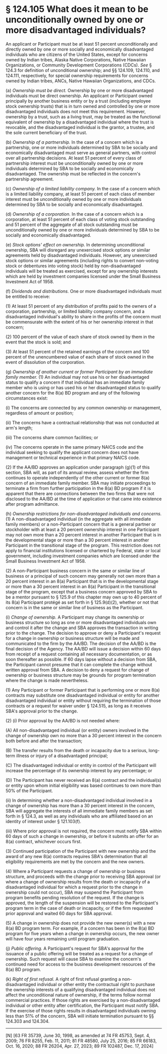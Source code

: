 # § 124.105   What does it mean to be unconditionally owned by one or more disadvantaged individuals?

An applicant or Participant must be at least 51 percent unconditionally and directly owned by one or more socially and economically disadvantaged individuals who are citizens of the United States, except for concerns owned by Indian tribes, Alaska Native Corporations, Native Hawaiian Organizations, or Community Development Corporations (CDCs). *See* § 124.3 for definition of unconditional ownership; and §§ 124.109, 124.110, and 124.111, respectively, for special ownership requirements for concerns owned by Indian tribes, ANCs, Native Hawaiian Organizations, and CDCs.


(a) *Ownership must be direct.* Ownership by one or more disadvantaged individuals must be direct ownership. An applicant or Participant owned principally by another business entity or by a trust (including employee stock ownership trusts) that is in turn owned and controlled by one or more disadvantaged individuals does not meet this requirement. However, ownership by a trust, such as a living trust, may be treated as the functional equivalent of ownership by a disadvantaged individual where the trust is revocable, and the disadvantaged individual is the grantor, a trustee, and the sole current beneficiary of the trust.


(b) *Ownership of a partnership.* In the case of a concern which is a partnership, one or more individuals determined by SBA to be socially and economically disadvantaged must serve as general partners, with control over all partnership decisions. At least 51 percent of every class of partnership interest must be unconditionally owned by one or more individuals determined by SBA to be socially and economically disadvantaged. The ownership must be reflected in the concern's partnership agreement.


(c) *Ownership of a limited liability company.* In the case of a concern which is a limited liability company, at least 51 percent of each class of member interest must be unconditionally owned by one or more individuals determined by SBA to be socially and economically disadvantaged.


(d) *Ownership of a corporation.* In the case of a concern which is a corporation, at least 51 percent of each class of voting stock outstanding and 51 percent of the aggregate of all stock outstanding must be unconditionally owned by one or more individuals determined by SBA to be socially and economically disadvantaged.


(e) *Stock options' effect on ownership.* In determining unconditional ownership, SBA will disregard any unexercised stock options or similar agreements held by disadvantaged individuals. However, any unexercised stock options or similar agreements (including rights to convert non-voting stock or debentures into voting stock) held by non-disadvantaged individuals will be treated as exercised, except for any ownership interests which are held by investment companies licensed under the Small Business Investment Act of 1958.


(f) *Dividends and distributions.* One or more disadvantaged individuals must be entitled to receive:


(1) At least 51 percent of any distribution of profits paid to the owners of a corporation, partnership, or limited liability company concern, and a disadvantaged individual's ability to share in the profits of the concern must be commensurate with the extent of his or her ownership interest in that concern;


(2) 100 percent of the value of each share of stock owned by them in the event that the stock is sold; and


(3) At least 51 percent of the retained earnings of the concern and 100 percent of the unencumbered value of each share of stock owned in the event of dissolution of the corporation.


(g) *Ownership of another current or former Participant by an immediate family member.* (1) An individual may not use his or her disadvantaged status to qualify a concern if that individual has an immediate family member who is using or has used his or her disadvantaged status to qualify another concern for the 8(a) BD program and any of the following circumstances exist:


(i) The concerns are connected by any common ownership or management, regardless of amount or position;


(ii) The concerns have a contractual relationship that was not conducted at arm's length;


(iii) The concerns share common facilities; or


(iv) The concerns operate in the same primary NAICS code and the individual seeking to qualify the applicant concern does not have management or technical experience in that primary NAICS code.


(2) If the AA/BD approves an application under paragraph (g)(1) of this section, SBA will, as part of its annual review, assess whether the firm continues to operate independently of the other current or former 8(a) concern of an immediate family member. SBA may initiate proceedings to terminate a firm from further participation in the 8(a) BD program if it is apparent that there are connections between the two firms that were not disclosed to the AA/BD at the time of application or that came into existence after program admittance.


(h) *Ownership restrictions for non-disadvantaged individuals and concerns.* (1) A non-disadvantaged individual (in the aggregate with all immediate family members) or a non-Participant concern that is a general partner or stockholder with at least a 20 percent ownership interest in one Participant may not own more than a 20 percent interest in another Participant that is in the developmental stage or more than a 30 percent interest in another Participant in the transitional stage of the program. This restriction does not apply to financial institutions licensed or chartered by Federal, state or local government, including investment companies which are licensed under the Small Business Investment Act of 1958.




(2) A non-Participant business concern in the same or similar line of business or a principal of such concern may generally not own more than a 20 percent interest in an 8(a) Participant that is in the developmental stage or more than a 30 percent interest in an 8(a) Participant in the transitional stage of the program, except that a business concern approved by SBA to be a mentor pursuant to § 125.9 of this chapter may own up to 40 percent of its 8(a) Participant protégé as set forth in § 125.9(d)(2), whether or not that concern is in the same or similar line of business as the Participant.


(i) *Change of ownership.* A Participant may change its ownership or business structure so long as one or more disadvantaged individuals own and control it after the change and SBA approves the transaction in writing prior to the change. The decision to approve or deny a Participant's request for a change in ownership or business structure will be made and communicated to the firm by the AA/BD. The decision of the AA/BD is the final decision of the Agency. The AA/BD will issue a decision within 60 days from receipt of a request containing all necessary documentation, or as soon thereafter as possible. If 60 days lapse without a decision from SBA, the Participant cannot presume that it can complete the change without written approval from SBA. A decision to deny a request for change of ownership or business structure may be grounds for program termination where the change is made nevertheless.




(1) Any Participant or former Participant that is performing one or more 8(a) contracts may substitute one disadvantaged individual or entity for another disadvantaged individual or entity without requiring the termination of those contracts or a request for waiver under § 124.515, as long as it receives SBA's approval prior to the change.


(2) (i) Prior approval by the AA/BD is not needed where:


(A) All non-disadvantaged individual (or entity) owners involved in the change of ownership own no more than a 30 percent interest in the concern both before and after the transaction;


(B) The transfer results from the death or incapacity due to a serious, long-term illness or injury of a disadvantaged principal;


(C) The disadvantaged individual or entity in control of the Participant will increase the percentage of its ownership interest by any percentage; or


(D) The Participant has never received an 8(a) contract and the individual(s) or entity upon whom initial eligibility was based continues to own more than 50% of the Participant.


(ii) In determining whether a non-disadvantaged individual involved in a change of ownership has more than a 30 percent interest in the concern, SBA will aggregate the interests of all immediate family members as set forth in § 124.3, as well as any individuals who are affiliated based on an identity of interest under § 121.103(f).


(iii) Where prior approval is not required, the concern must notify SBA within 60 days of such a change in ownership, or before it submits an offer for an 8(a) contract, whichever occurs first.


(3) Continued participation of the Participant with new ownership and the award of any new 8(a) contracts requires SBA's determination that all eligibility requirements are met by the concern and the new owners.


(4) Where a Participant requests a change of ownership or business structure, and proceeds with the change prior to receiving SBA approval (or where a change of ownership results from the death or incapacity of a disadvantaged individual for which a request prior to the change in ownership could not occur), SBA may suspend the Participant from program benefits pending resolution of the request. If the change is approved, the length of the suspension will be restored to the Participant's program term in the case of death or incapacity, or if the firm requested prior approval and waited 60 days for SBA approval.


(5) A change in ownership does not provide the new owner(s) with a new 8(a) BD program term. For example, if a concern has been in the 8(a) BD program for five years when a change in ownership occurs, the new owner will have four years remaining until program graduation.


(j) *Public offering.* A Participant's request for SBA's approval for the issuance of a public offering will be treated as a request for a change of ownership. Such request will cause SBA to examine the concern's continued need for access to the business development resources of the 8(a) BD program.


(k) *Right of first refusal.* A right of first refusal granting a non-disadvantaged individual or other entity the contractual right to purchase the ownership interests of a qualifying disadvantaged individual does not affect the unconditional nature of ownership, if the terms follow normal commercial practices. If those rights are exercised by a non-disadvantaged individual or other entity after certification, the Participant must notify SBA. If the exercise of those rights results in disadvantaged individuals owning less than 51% of the concern, SBA will initiate termination pursuant to §§ 124.303 and 124.304.



---

[N] [63 FR 35739, June 30, 1998, as amended at 74 FR 45753, Sept. 4, 2009; 76 FR 8255, Feb. 11, 2011; 81 FR 48580, July 25, 2016; 85 FR 66183, Oct. 16, 2020; 88 FR 26204, Apr. 27, 2023; 89 FR 102487, Dec. 17, 2024]




